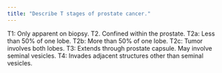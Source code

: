 ```yaml
---
title: "Describe T stages of prostate cancer."
---
```

T1: Only apparent on biopsy. T2. Confined within the prostate. T2a: Less than 50% of one lobe. T2b: More than 50% of one lobe. T2c: Tumor involves both lobes. T3: Extends through prostate capsule. May involve seminal vesicles. T4: Invades adjacent structures other than seminal vesicles.

